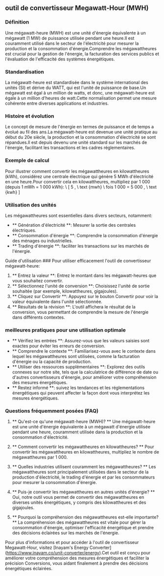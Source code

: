 ## outil de convertisseur Megawatt-Hour (MWH)

### Définition
Une mégawatt-heure (MWH) est une unité d'énergie équivalente à un mégawatt (1 MW) de puissance utilisée pendant une heure.Il est couramment utilisé dans le secteur de l'électricité pour mesurer la production et la consommation d'énergie.Comprendre les mégawattheures est crucial pour la gestion de l'énergie, la facturation des services publics et l'évaluation de l'efficacité des systèmes énergétiques.

### Standardisation
La mégawatt-heure est standardisée dans le système international des unités (SI) et dérive du WATT, qui est l'unité de puissance de base.Un mégawatt est égal à un million de watts, et donc, une mégawatt-heure est égale à un million d'heures de watt.Cette normalisation permet une mesure cohérente entre diverses applications et industries.

### Histoire et évolution
Le concept de mesure de l'énergie en termes de puissance et de temps a évolué au fil des ans.La mégawatt-heure est devenue une unité pratique au début du 20e siècle, la production et la consommation d'électricité se sont répandues.Il est depuis devenu une unité standard sur les marchés de l'énergie, facilitant les transactions et les cadres réglementaires.

### Exemple de calcul
Pour illustrer comment convertir les mégawattheures en kilowattheures (kWh), considérez une centrale électrique qui génère 5 MWh d'électricité en une heure.Pour convertir cela en kilowattheures, multipliez par 1 000 (depuis 1 mWh = 1 000 kWh):
\ [
5 \, \ text {mwh} \ fois 1 000 = 5 000 \, \ text {kwh}
\]

### Utilisation des unités
Les mégawattheures sont essentielles dans divers secteurs, notamment:
- ** Génération d'électricité **: Mesurer la sortie des centrales électriques.
- ** Consommation d'énergie **: Comprendre la consommation d'énergie des ménages ou industrielles.
- ** Trading d'énergie **: faciliter les transactions sur les marchés de l'énergie.

Guide d'utilisation ###
Pour utiliser efficacement l'outil de convertisseur mégawatt-heure:
1. ** Entrez la valeur **: Entrez le montant dans les mégawatt-heures que vous souhaitez convertir.
2. ** Sélectionnez l'unité de conversion **: Choisissez l'unité de sortie souhaitée (par exemple, kilowattheures, gigajoules).
3. ** Cliquez sur Convertir **: Appuyez sur le bouton Convertir pour voir la valeur équivalente dans l'unité sélectionnée.
4. ** Résultats de la révision **: L'outil affichera le résultat de la conversion, vous permettant de comprendre la mesure de l'énergie dans différents contextes.

### meilleures pratiques pour une utilisation optimale
- ** Vérifiez les entrées **: Assurez-vous que les valeurs saisies sont exactes pour éviter les erreurs de conversion.
- ** Comprendre le contexte **: Familiarisez-vous avec le contexte dans lequel les mégawattheures sont utilisées, comme la facturation d'énergie ou la capacité de production.
- ** Utiliser des ressources supplémentaires **: Explorez des outils connexes sur notre site, tels que la calculatrice de différence de date ou d'autres convertisseurs d'énergie, pour améliorer votre compréhension des mesures énergétiques.
- ** Restez informé **: suivez les tendances et les réglementations énergétiques qui peuvent affecter la façon dont vous interprétez les mesures énergétiques.

### Questions fréquemment posées (FAQ)

1. ** Qu'est-ce qu'une mégawatt-heure (MWH)? **
Une mégawatt-heure est une unité d'énergie équivalente à un mégawatt d'énergie utilisée pendant une heure, couramment utilisée dans la production et la consommation d'électricité.

2. ** Comment convertir les mégawattheures en kilowattheures? **
Pour convertir les mégawattheures en kilowattheures, multipliez le nombre de mégawattheures par 1 000.

3. ** Quelles industries utilisent couramment les mégawattheures? **
Les mégawattheures sont principalement utilisées dans le secteur de la production d'électricité, le trading d'énergie et par les consommateurs pour mesurer la consommation d'énergie.

4. ** Puis-je convertir les mégawattheures en autres unités d'énergie? **
Oui, notre outil vous permet de convertir des mégawattheures en diverses unités énergétiques, y compris des kilowattheures et des gigajoules.

5. ** Pourquoi la compréhension des mégawattheures est-elle importante? **
La compréhension des mégawattheures est vitale pour gérer la consommation d'énergie, optimiser l'efficacité énergétique et prendre des décisions éclairées sur les marchés de l'énergie.

Pour plus d'informations et pour accéder à l'outil de convertisseur Megawatt-Hour, visitez [Inayam's Energy Converter] (https://www.inayam.co/unit-converter/energy).Cet outil est conçu pour améliorer votre compréhension des mesures énergétiques et faciliter la précision Conversions, vous aidant finalement à prendre des décisions énergétiques éclairées.